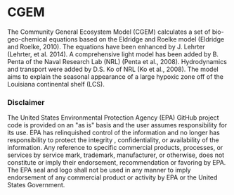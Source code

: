 # CGEM 

The Community General Ecosystem Model (CGEM) calculates a set of bio-geo-chemical equations based on the Eldridge and Roelke model (Eldridge and Roelke, 2010). The equations have been enhanced by J. Lehrter (Lehrter, et al. 2014). A comprehensive light model has been added by B. Penta of the Naval Research Lab (NRL) (Penta et al., 2008). Hydrodynamics and transport were added by D.S. Ko of NRL (Ko et al., 2008). The model aims to explain the seasonal appearance of a large hypoxic zone off of the Louisiana continental shelf (LCS). 

### Disclaimer

The United States Environmental Protection Agency (EPA) GitHub project code is provided on an "as is" basis and the user assumes responsibility for its use. EPA has relinquished control of the information and no longer has responsibility to protect the integrity , confidentiality, or availability of the information. Any reference to specific commercial products, processes, or services by service mark, trademark, manufacturer, or otherwise, does not constitute or imply their endorsement, recommendation or favoring by EPA. The EPA seal and logo shall not be used in any manner to imply endorsement of any commercial product or activity by EPA or the United States Government.
